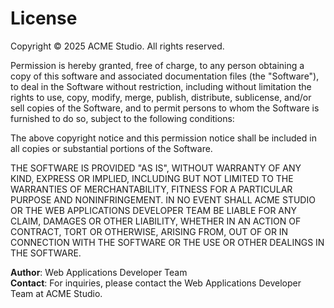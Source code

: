 # License

Copyright © 2025 ACME Studio. All rights reserved.

Permission is hereby granted, free of charge, to any person obtaining a copy of this software and associated documentation files (the "Software"), to deal in the Software without restriction, including without limitation the rights to use, copy, modify, merge, publish, distribute, sublicense, and/or sell copies of the Software, and to permit persons to whom the Software is furnished to do so, subject to the following conditions:

The above copyright notice and this permission notice shall be included in all copies or substantial portions of the Software.

THE SOFTWARE IS PROVIDED "AS IS", WITHOUT WARRANTY OF ANY KIND, EXPRESS OR IMPLIED, INCLUDING BUT NOT LIMITED TO THE WARRANTIES OF MERCHANTABILITY, FITNESS FOR A PARTICULAR PURPOSE AND NONINFRINGEMENT. IN NO EVENT SHALL ACME STUDIO OR THE WEB APPLICATIONS DEVELOPER TEAM BE LIABLE FOR ANY CLAIM, DAMAGES OR OTHER LIABILITY, WHETHER IN AN ACTION OF CONTRACT, TORT OR OTHERWISE, ARISING FROM, OUT OF OR IN CONNECTION WITH THE SOFTWARE OR THE USE OR OTHER DEALINGS IN THE SOFTWARE.

**Author**: Web Applications Developer Team  
**Contact**: For inquiries, please contact the Web Applications Developer Team at ACME Studio.